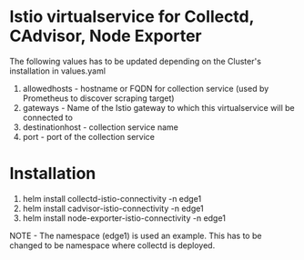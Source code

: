 # Istio virtualservice for Collectd, CAdvisor, Node Exporter

The following values has to be updated depending on the Cluster's installation in values.yaml

1. allowedhosts - hostname or FQDN for collection service (used by Prometheus to discover scraping target)
2. gateways - Name of the Istio gateway to which this virtualservice will be connected to
3. destinationhost - collection service name
4. port - port of the collection service

# Installation
1. helm install collectd-istio-connectivity -n edge1
2. helm install cadvisor-istio-connectivity -n edge1
3. helm install node-exporter-istio-connectivity -n edge1

NOTE - The namespace (edge1) is used an example. This has to be changed to be namespace where collectd is deployed.
